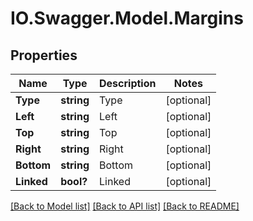 # IO.Swagger.Model.Margins
## Properties

Name | Type | Description | Notes
------------ | ------------- | ------------- | -------------
**Type** | **string** | Type | [optional] 
**Left** | **string** | Left | [optional] 
**Top** | **string** | Top | [optional] 
**Right** | **string** | Right | [optional] 
**Bottom** | **string** | Bottom | [optional] 
**Linked** | **bool?** | Linked | [optional] 

[[Back to Model list]](../README.md#documentation-for-models) [[Back to API list]](../README.md#documentation-for-api-endpoints) [[Back to README]](../README.md)

